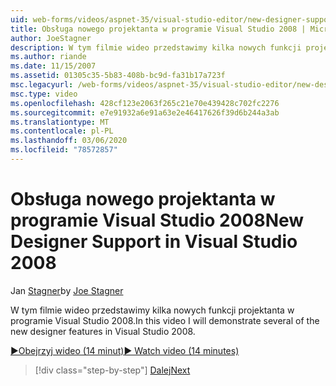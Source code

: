 ```yaml
---
uid: web-forms/videos/aspnet-35/visual-studio-editor/new-designer-support-in-visual-studio-2008
title: Obsługa nowego projektanta w programie Visual Studio 2008 | Microsoft Docs
author: JoeStagner
description: W tym filmie wideo przedstawimy kilka nowych funkcji projektanta w programie Visual Studio 2008.
ms.author: riande
ms.date: 11/15/2007
ms.assetid: 01305c35-5b83-408b-bc9d-fa31b17a723f
msc.legacyurl: /web-forms/videos/aspnet-35/visual-studio-editor/new-designer-support-in-visual-studio-2008
msc.type: video
ms.openlocfilehash: 428cf123e2063f265c21e70e439428c702fc2276
ms.sourcegitcommit: e7e91932a6e91a63e2e46417626f39d6b244a3ab
ms.translationtype: MT
ms.contentlocale: pl-PL
ms.lasthandoff: 03/06/2020
ms.locfileid: "78572857"
---
```

# <a name="new-designer-support-in-visual-studio-2008"></a><span data-ttu-id="c99a8-103">Obsługa nowego projektanta w programie Visual Studio 2008</span><span class="sxs-lookup"><span data-stu-id="c99a8-103">New Designer Support in Visual Studio 2008</span></span>

<span data-ttu-id="c99a8-104">Jan [Stagner](https://github.com/JoeStagner)</span><span class="sxs-lookup"><span data-stu-id="c99a8-104">by [Joe Stagner](https://github.com/JoeStagner)</span></span>

<span data-ttu-id="c99a8-105">W tym filmie wideo przedstawimy kilka nowych funkcji projektanta w programie Visual Studio 2008.</span><span class="sxs-lookup"><span data-stu-id="c99a8-105">In this video I will demonstrate several of the new designer features in Visual Studio 2008.</span></span>

[<span data-ttu-id="c99a8-106">&#9654;Obejrzyj wideo (14 minut)</span><span class="sxs-lookup"><span data-stu-id="c99a8-106">&#9654; Watch video (14 minutes)</span></span>](https://channel9.msdn.com/Blogs/ASP-NET-Site-Videos/new-designer-support-in-visual-studio-2008)

> [!div class="step-by-step"]
> [<span data-ttu-id="c99a8-107">Dalej</span><span class="sxs-lookup"><span data-stu-id="c99a8-107">Next</span></span>](javascript-intellisense-support-in-visual-studio-2008.md)
